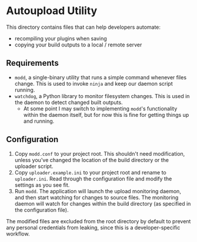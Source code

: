 # Autoupload Utility

This directory contains files that can help developers automate:

- recompiling your plugins when saving
- copying your build outputs to a local / remote server

## Requirements

- `modd`, a single-binary utility that runs a simple command whenever files change.  This is
used to invoke `ninja` and keep our daemon script running.
- `watchdog`, a Python library to monitor filesystem changes.  This is used in the daemon to
detect changed built outputs.
  - At some point I may switch to implementing `modd`'s functionality within the daemon itself,
  but for now this is fine for getting things up and running.

## Configuration

1.  Copy `modd.conf` to your project root.  This shouldn't need modification, unless you've
changed the location of the build directory or the uploader script.
2.  Copy `uploader.example.ini` to your project root and rename to `uploader.ini`.  Read through
the configuration file and modify the settings as you see fit.
3.  Run `modd`.  The application will launch the upload monitoring daemon, and then start
watching for changes to source files.  The monitoring daemon will watch for changes within the
build directory (as specified in the configuration file).

The modified files are excluded from the root directory by default to prevent any personal
credentials from leaking, since this is a developer-specific workflow.
